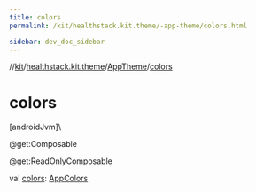 ```yaml
---
title: colors
permalink: /kit/healthstack.kit.theme/-app-theme/colors.html

sidebar: dev_doc_sidebar
---
```

//[kit](../../../kit.html)/[healthstack.kit.theme](../index.html)/[AppTheme](index.html)/[colors](colors.html)



# colors



[androidJvm]\




@get:Composable



@get:ReadOnlyComposable



val [colors](colors.html): [AppColors](../-app-colors/index.html)




